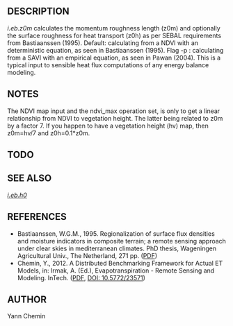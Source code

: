 ## DESCRIPTION

*i.eb.z0m* calculates the momentum roughness length (z0m) and optionally
the surface roughness for heat transport (z0h) as per SEBAL requirements
from Bastiaanssen (1995). Default: calculating from a NDVI with an
deterministic equation, as seen in Bastiaanssen (1995). Flag -p :
calculating from a SAVI with an empirical equation, as seen in Pawan
(2004). This is a typical input to sensible heat flux computations of
any energy balance modeling.

## NOTES

The NDVI map input and the ndvi\_max operation set, is only to get a
linear relationship from NDVI to vegetation height. The latter being
related to z0m by a factor 7. If you happen to have a vegetation height
(hv) map, then z0m=hv/7 and z0h=0.1\*z0m.

## TODO

## SEE ALSO

*[i.eb.h0](i.eb.h0.md)*

## REFERENCES

- Bastiaanssen, W.G.M., 1995. Regionalization of surface flux
    densities and moisture indicators in composite terrain; a remote
    sensing approach under clear skies in mediterranean climates. PhD
    thesis, Wageningen Agricultural Univ., The Netherland, 271 pp.
    ([PDF](https://edepot.wur.nl/206553))
- Chemin, Y., 2012. A Distributed Benchmarking Framework for Actual ET
    Models, in: Irmak, A. (Ed.), Evapotranspiration - Remote Sensing and
    Modeling. InTech.
    ([PDF](https://www.intechopen.com/books/evapotranspiration-remote-sensing-and-modeling/a-distributed-benchmarking-framework-for-actual-et-models),
    [DOI: 10.5772/23571](https://doi.org/10.5772/23571))

## AUTHOR

Yann Chemin

